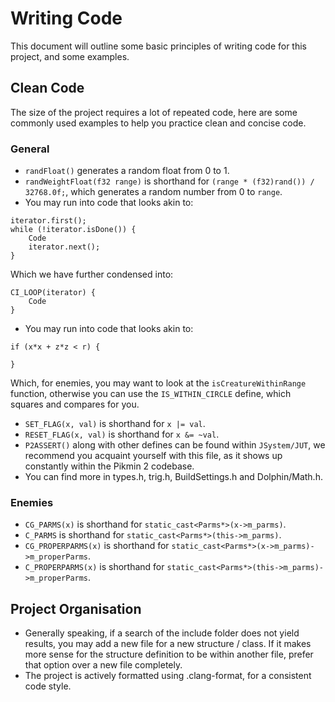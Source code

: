 # Writing Code
This document will outline some basic principles of writing code for this project, and some examples.

## Clean Code
The size of the project requires a lot of repeated code, here are some commonly used examples to help you practice clean and concise code.

### General
- ```randFloat()``` generates a random float from 0 to 1.
- ```randWeightFloat(f32 range)``` is shorthand for ```(range * (f32)rand()) / 32768.0f;```, which generates a random number from 0 to `range`.
- You may run into code that looks akin to:
```
iterator.first();
while (!iterator.isDone()) {
	Code
	iterator.next();
}
```
Which we have further condensed into:
```
CI_LOOP(iterator) {
	Code
}
```
- You may run into code that looks akin to:
```
if (x*x + z*z < r) {
	
}
```
Which, for enemies, you may want to look at the ```isCreatureWithinRange``` function, otherwise you can use the ```IS_WITHIN_CIRCLE``` define, which squares and compares for you.
- ```SET_FLAG(x, val)``` is shorthand for ```x |= val```.
- ```RESET_FLAG(x, val)``` is shorthand for ```x &= ~val```.
- ```P2ASSERT()``` along with other defines can be found within ```JSystem/JUT```, we recommend you acquaint yourself with this file, as it shows up constantly within the Pikmin 2 codebase.
- You can find more in types.h, trig.h, BuildSettings.h and Dolphin/Math.h.

### Enemies
- ```CG_PARMS(x)``` is shorthand for ```static_cast<Parms*>(x->m_parms)```.
- ```C_PARMS``` is shorthand for ```static_cast<Parms*>(this->m_parms)```.
- ```CG_PROPERPARMS(x)``` is shorthand for ```static_cast<Parms*>(x->m_parms)->m_properParms```.
- ```C_PROPERPARMS(x)``` is shorthand for ```static_cast<Parms*>(this->m_parms)->m_properParms```.

## Project Organisation
- Generally speaking, if a search of the include folder does not yield results, you may add a new file for a new structure / class. If it makes more sense for the structure definition to be within another file, prefer that option over a new file completely.
- The project is actively formatted using .clang-format, for a consistent code style.
